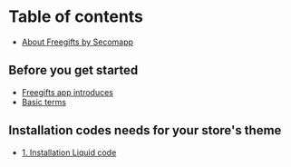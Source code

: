 # Table of contents

* [About Freegifts by Secomapp](README.md)

## Before you get started

* [Freegifts app introduces](before-you-get-started/freegifts-app-introduces.md)
* [Basic terms](before-you-get-started/basic-terms.md)

## Installation codes needs for your store's theme <a id="installation-code-needs-for-your-stores-theme"></a>

* [1. Installation Liquid code](installation-code-needs-for-your-stores-theme/1.-installation-and-add-liquid-code.md)

